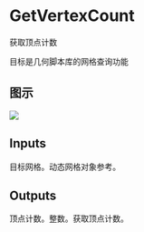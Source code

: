 # GetVertexCount

获取顶点计数

目标是几何脚本库的网格查询功能

## 图示

![]($-20221218-19121154.png)

## Inputs

目标网格。动态网格对象参考。  

## Outputs

顶点计数。整数。获取顶点计数。

